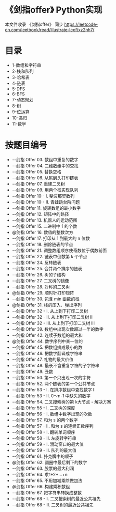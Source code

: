 # 《剑指offer》 Python实现

本文件收录 《剑指offer》 同步
https://leetcode-cn.com/leetbook/read/illustrate-lcof/xz2hh7/

# 目录

* 1-数组和字符串
* 2-栈和队列
* 3-哈希表
* 4-链表
* 5-DFS
* 6-BFS
* 7-动态规划
* 8-树
* 9-位运算
* 10-递归
* 11-数学


# 按题目编号

* --剑指 Offer 03. 数组中重复的数字
* --剑指 Offer 04. 二维数组中的查找
* --剑指 Offer 05. 替换空格
* --剑指 Offer 06. 从尾到头打印链表
* --剑指 Offer 07. 重建二叉树
* --剑指 Offer 09. 用两个栈实现队列
* --剑指 Offer 10 - I. 斐波那契数列
* --剑指 Offer 10 - II. 青蛙跳台阶问题
* --剑指 Offer 11. 旋转数组的最小数字
* --剑指 Offer 12. 矩阵中的路径
* --剑指 Offer 13. 机器人的运动范围
* --剑指 Offer 15. 二进制中 1 的个数
* @剑指 Offer 16. 数值的整数次方
* --剑指 Offer 17. 打印从 1 到最大的 n 位数
* --剑指 Offer 18. 删除链表的节点
* --剑指 Offer 21. 调整数组顺序使奇数位于偶数前面
* --剑指 Offer 22. 链表中倒数第 k 个节点
* --剑指 Offer 24. 反转链表
* --剑指 Offer 25. 合并两个排序的链表
* --剑指 Offer 26. 树的子结构
* --剑指 Offer 27. 二叉树的镜像
* --剑指 Offer 28. 对称的二叉树
* @剑指 Offer 29. 顺时针打印矩阵
* --剑指 Offer 30. 包含 min 函数的栈
* @剑指 Offer 31. 栈的压入、弹出序列
* --剑指 Offer 32 - I. 从上到下打印二叉树
* --剑指 Offer 32 - II. 从上到下打印二叉树 II
* --剑指 Offer 32 - III. 从上到下打印二叉树 III
* --剑指 Offer 39. 数组中出现次数超过一半的数字
* --剑指 Offer 42. 连续子数组的最大和
* @剑指 Offer 44. 数字序列中某一位的
* --剑指 Offer 45. 把数组排成最小的数
* --剑指 Offer 46. 把数字翻译成字符串
* --剑指 Offer 47. 礼物的最大价值
* --剑指 Offer 48. 最长不含重复字符的子字符串
* --剑指 Offer 49. 丑数
* --剑指 Offer 50. 第一个只出现一次的字符
* --剑指 Offer 52. 两个链表的第一个公共节点
* --剑指 Offer 53 - I. 在排序数组中查找数字 I
* --剑指 Offer 53 - II. 0～n-1 中缺失的数字
* --剑指 Offer 54. 二叉搜索树的第 k大节点 - 解决方案
* --剑指 Offer 55 - I. 二叉树的深度
* --剑指 Offer 56 - I. 数组中数字出现的次数
* --剑指 Offer 57. 和为 s 的两个数字
* --剑指 Offer 57 - II. 和为 s 的连续正数序列
* --剑指 Offer 58 - I. 翻转单词顺序
* --剑指 Offer 58 - II. 左旋转字符串
* --剑指 Offer 59 - I. 滑动窗口的最大值
* --剑指 Offer 59 - II. 队列的最大值
* --剑指 Offer 61. 扑克牌中的顺子
* @剑指 Offer 62. 圆圈中最后剩下的数字
* --剑指 Offer 63. 股票的最大利润
* --剑指 Offer 64. 求1+2+…+n
* --剑指 Offer 65. 不用加减乘除做加法
* @剑指 Offer 66. 构建乘积数组
* --剑指 Offer 67. 把字符串转换成整数
* --剑指 Offer 68 - I. 二叉搜索树的最近公共祖先
* --剑指 Offer 68 - II. 二叉树的最近公共祖先

